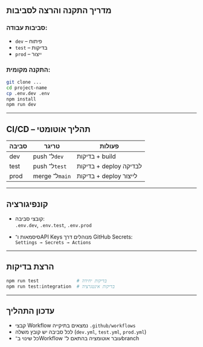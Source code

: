 ##  מדריך התקנה והרצה לסביבות

###  סביבות עבודה:
- `dev` – פיתוח  
- `test` – בדיקות  
- `prod` – ייצור

###  התקנה מקומית:
```bash
git clone ...
cd project-name
cp .env.dev .env
npm install
npm run dev
```

---

##  CI/CD – תהליך אוטומטי

| סביבה | טריגר | פעולות |
|-------|--------|---------|
| dev   | push ל־`dev`   | בדיקות + build |
| test  | push ל־`test`  | בדיקות + deploy לבדיקה |
| prod  | merge ל־`main` | בדיקות + deploy לייצור |

---

##  קונפיגורציה

- קובצי סביבה:  
  `.env.dev`, `.env.test`, `.env.prod`

- סיסמאות ו־API Keys מנוהלים דרך GitHub Secrets:  
  `Settings → Secrets → Actions`

---

##  הרצת בדיקות

```bash
npm run test              # בדיקות יחידה
npm run test:integration  # בדיקות אינטגרציה
```

---

##  עדכון התהליך

- קבצי Workflow נמצאים בתיקייה `.github/workflows`
- לכל סביבה יש קובץ משלה (`dev.yml`, `test.yml`, `prod.yml`)
- כל שינוי ב־Workflow עובר אוטומציה בהתאם ל־branch
